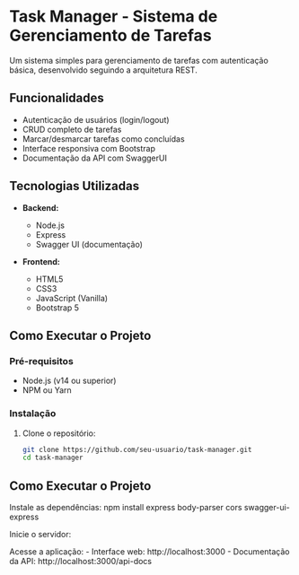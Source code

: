 # Task Manager - Sistema de Gerenciamento de Tarefas

Um sistema simples para gerenciamento de tarefas com autenticação básica, desenvolvido seguindo a arquitetura REST.

## Funcionalidades

-  Autenticação de usuários (login/logout)
-  CRUD completo de tarefas
-  Marcar/desmarcar tarefas como concluídas
-  Interface responsiva com Bootstrap
-  Documentação da API com SwaggerUI

## Tecnologias Utilizadas

- **Backend:**
  - Node.js
  - Express
  - Swagger UI (documentação)

- **Frontend:**
  - HTML5
  - CSS3
  - JavaScript (Vanilla)
  - Bootstrap 5

## Como Executar o Projeto

### Pré-requisitos

- Node.js (v14 ou superior)
- NPM ou Yarn

### Instalação

1. Clone o repositório:
   ```bash
   git clone https://github.com/seu-usuario/task-manager.git
   cd task-manager
## Como Executar o Projeto
  Instale as dependências:
    npm install express body-parser cors swagger-ui-express

  Inicie o servidor:
    

  Acesse a aplicação:
    - Interface web: http://localhost:3000
    - Documentação da API: http://localhost:3000/api-docs